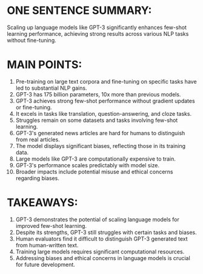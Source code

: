 # ONE SENTENCE SUMMARY:
Scaling up language models like GPT-3 significantly enhances few-shot learning performance, achieving strong results across various NLP tasks without fine-tuning.

# MAIN POINTS:
1. Pre-training on large text corpora and fine-tuning on specific tasks have led to substantial NLP gains.
2. GPT-3 has 175 billion parameters, 10x more than previous models.
3. GPT-3 achieves strong few-shot performance without gradient updates or fine-tuning.
4. It excels in tasks like translation, question-answering, and cloze tasks.
5. Struggles remain on some datasets and tasks involving few-shot learning.
6. GPT-3's generated news articles are hard for humans to distinguish from real articles.
7. The model displays significant biases, reflecting those in its training data.
8. Large models like GPT-3 are computationally expensive to train.
9. GPT-3's performance scales predictably with model size.
10. Broader impacts include potential misuse and ethical concerns regarding biases.

# TAKEAWAYS:
1. GPT-3 demonstrates the potential of scaling language models for improved few-shot learning.
2. Despite its strengths, GPT-3 still struggles with certain tasks and biases.
3. Human evaluators find it difficult to distinguish GPT-3 generated text from human-written text.
4. Training large models requires significant computational resources.
5. Addressing biases and ethical concerns in language models is crucial for future development.
